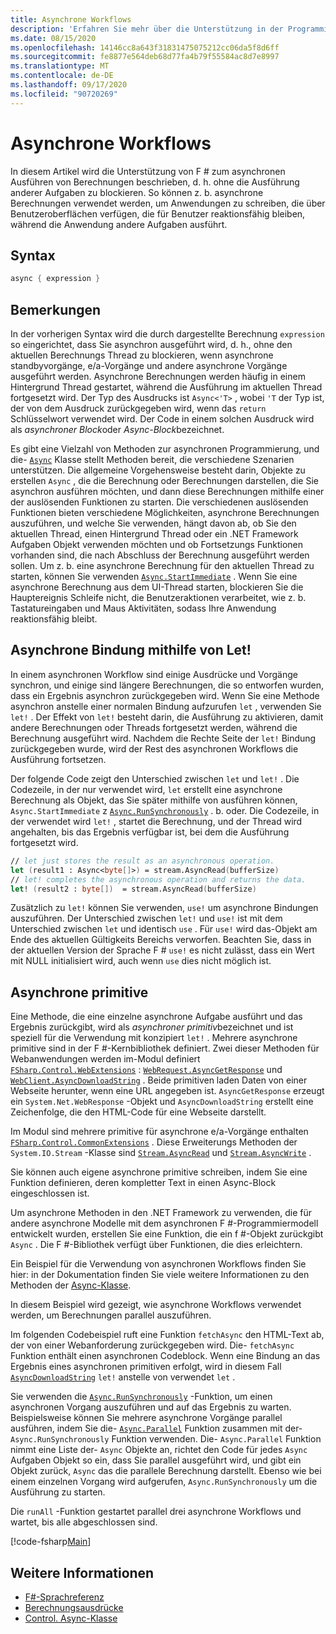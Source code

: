 ```yaml
---
title: Asynchrone Workflows
description: 'Erfahren Sie mehr über die Unterstützung in der Programmiersprache F # zum asynchronen Ausführen von Berechnungen, die ohne Blockierung der Ausführung anderer Aufgaben ausgeführt werden.'
ms.date: 08/15/2020
ms.openlocfilehash: 14146cc8a643f31831475075212cc06da5f8d6ff
ms.sourcegitcommit: fe8877e564deb68d77fa4b79f55584ac8d7e8997
ms.translationtype: MT
ms.contentlocale: de-DE
ms.lasthandoff: 09/17/2020
ms.locfileid: "90720269"
---
```

# <a name="asynchronous-workflows"></a>Asynchrone Workflows

In diesem Artikel wird die Unterstützung von F # zum asynchronen Ausführen von Berechnungen beschrieben, d. h. ohne die Ausführung anderer Aufgaben zu blockieren. So können z. b. asynchrone Berechnungen verwendet werden, um Anwendungen zu schreiben, die über Benutzeroberflächen verfügen, die für Benutzer reaktionsfähig bleiben, während die Anwendung andere Aufgaben ausführt.

## <a name="syntax"></a>Syntax

```fsharp
async { expression }
```

## <a name="remarks"></a>Bemerkungen

In der vorherigen Syntax wird die durch dargestellte Berechnung `expression` so eingerichtet, dass Sie asynchron ausgeführt wird, d. h., ohne den aktuellen Berechnungs Thread zu blockieren, wenn asynchrone standbyvorgänge, e/a-Vorgänge und andere asynchrone Vorgänge ausgeführt werden. Asynchrone Berechnungen werden häufig in einem Hintergrund Thread gestartet, während die Ausführung im aktuellen Thread fortgesetzt wird. Der Typ des Ausdrucks ist `Async<'T>` , wobei `'T` der Typ ist, der von dem Ausdruck zurückgegeben wird, wenn das `return` Schlüsselwort verwendet wird. Der Code in einem solchen Ausdruck wird als *asynchroner Block*oder *Async-Block*bezeichnet.

Es gibt eine Vielzahl von Methoden zur asynchronen Programmierung, und die- [`Async`](https://fsharp.github.io/fsharp-core-docs/reference/fsharp-control-fsharpasync.html) Klasse stellt Methoden bereit, die verschiedene Szenarien unterstützen. Die allgemeine Vorgehensweise besteht darin, Objekte zu erstellen `Async` , die die Berechnung oder Berechnungen darstellen, die Sie asynchron ausführen möchten, und dann diese Berechnungen mithilfe einer der auslösenden Funktionen zu starten. Die verschiedenen auslösenden Funktionen bieten verschiedene Möglichkeiten, asynchrone Berechnungen auszuführen, und welche Sie verwenden, hängt davon ab, ob Sie den aktuellen Thread, einen Hintergrund Thread oder ein .NET Framework Aufgaben Objekt verwenden möchten und ob Fortsetzungs Funktionen vorhanden sind, die nach Abschluss der Berechnung ausgeführt werden sollen. Um z. b. eine asynchrone Berechnung für den aktuellen Thread zu starten, können Sie verwenden [`Async.StartImmediate`](https://fsharp.github.io/fsharp-core-docs/reference/fsharp-control-fsharpasync.html#StartImmediate) . Wenn Sie eine asynchrone Berechnung aus dem UI-Thread starten, blockieren Sie die Hauptereignis Schleife nicht, die Benutzeraktionen verarbeitet, wie z. b. Tastatureingaben und Maus Aktivitäten, sodass Ihre Anwendung reaktionsfähig bleibt.

## <a name="asynchronous-binding-by-using-let"></a>Asynchrone Bindung mithilfe von Let!

In einem asynchronen Workflow sind einige Ausdrücke und Vorgänge synchron, und einige sind längere Berechnungen, die so entworfen wurden, dass ein Ergebnis asynchron zurückgegeben wird. Wenn Sie eine Methode asynchron anstelle einer normalen Bindung aufzurufen `let` , verwenden Sie `let!` . Der Effekt von `let!` besteht darin, die Ausführung zu aktivieren, damit andere Berechnungen oder Threads fortgesetzt werden, während die Berechnung ausgeführt wird. Nachdem die Rechte Seite der `let!` Bindung zurückgegeben wurde, wird der Rest des asynchronen Workflows die Ausführung fortsetzen.

Der folgende Code zeigt den Unterschied zwischen `let` und `let!` . Die Codezeile, in der nur verwendet wird, `let` erstellt eine asynchrone Berechnung als Objekt, das Sie später mithilfe von ausführen können, `Async.StartImmediate` z [`Async.RunSynchronously`](https://fsharp.github.io/fsharp-core-docs/reference/fsharp-control-fsharpasync.html#RunSynchronously) . b. oder. Die Codezeile, in der verwendet wird `let!` , startet die Berechnung, und der Thread wird angehalten, bis das Ergebnis verfügbar ist, bei dem die Ausführung fortgesetzt wird.

```fsharp
// let just stores the result as an asynchronous operation.
let (result1 : Async<byte[]>) = stream.AsyncRead(bufferSize)
// let! completes the asynchronous operation and returns the data.
let! (result2 : byte[])  = stream.AsyncRead(bufferSize)
```

Zusätzlich zu `let!` können Sie verwenden, `use!` um asynchrone Bindungen auszuführen. Der Unterschied zwischen `let!` und `use!` ist mit dem Unterschied zwischen `let` und identisch `use` . Für `use!` wird das-Objekt am Ende des aktuellen Gültigkeits Bereichs verworfen. Beachten Sie, dass in der aktuellen Version der Sprache F # `use!` es nicht zulässt, dass ein Wert mit NULL initialisiert wird, auch wenn `use` dies nicht möglich ist.

## <a name="asynchronous-primitives"></a>Asynchrone primitive

Eine Methode, die eine einzelne asynchrone Aufgabe ausführt und das Ergebnis zurückgibt, wird als *asynchroner primitiv*bezeichnet und ist speziell für die Verwendung mit konzipiert `let!` . Mehrere asynchrone primitive sind in der F #-Kernbibliothek definiert. Zwei dieser Methoden für Webanwendungen werden im-Modul definiert [`FSharp.Control.WebExtensions`](https://fsharp.github.io/fsharp-core-docs/reference/fsharp-control-webextensions.html) : [`WebRequest.AsyncGetResponse`](https://fsharp.github.io/fsharp-core-docs/reference/fsharp-control-webextensions.html#AsyncGetResponse) und [`WebClient.AsyncDownloadString`](https://fsharp.github.io/fsharp-core-docs/reference/fsharp-control-webextensions.html#AsyncDownloadString) . Beide primitiven laden Daten von einer Webseite herunter, wenn eine URL angegeben ist. `AsyncGetResponse` erzeugt ein `System.Net.WebResponse` -Objekt und `AsyncDownloadString` erstellt eine Zeichenfolge, die den HTML-Code für eine Webseite darstellt.

Im Modul sind mehrere primitive für asynchrone e/a-Vorgänge enthalten [`FSharp.Control.CommonExtensions`](https://fsharp.github.io/fsharp-core-docs/reference/fsharp-control-commonextensions.html) . Diese Erweiterungs Methoden der `System.IO.Stream` -Klasse sind [`Stream.AsyncRead`](https://fsharp.github.io/fsharp-core-docs/reference/fsharp-control-commonextensions.html#AsyncRead) und [`Stream.AsyncWrite`](https://fsharp.github.io/fsharp-core-docs/reference/fsharp-control-commonextensions.html#AsyncWrite) .

Sie können auch eigene asynchrone primitive schreiben, indem Sie eine Funktion definieren, deren kompletter Text in einen Async-Block eingeschlossen ist.

Um asynchrone Methoden in den .NET Framework zu verwenden, die für andere asynchrone Modelle mit dem asynchronen F #-Programmiermodell entwickelt wurden, erstellen Sie eine Funktion, die ein f #-Objekt zurückgibt `Async` . Die F #-Bibliothek verfügt über Funktionen, die dies erleichtern.

Ein Beispiel für die Verwendung von asynchronen Workflows finden Sie hier: in der Dokumentation finden Sie viele weitere Informationen zu den Methoden der [Async-Klasse](https://fsharp.github.io/fsharp-core-docs/reference/fsharp-control-fsharpasync.html).

In diesem Beispiel wird gezeigt, wie asynchrone Workflows verwendet werden, um Berechnungen parallel auszuführen.

Im folgenden Codebeispiel ruft eine Funktion `fetchAsync` den HTML-Text ab, der von einer Webanforderung zurückgegeben wird. Die- `fetchAsync` Funktion enthält einen asynchronen Codeblock. Wenn eine Bindung an das Ergebnis eines asynchronen primitiven erfolgt, wird in diesem Fall [`AsyncDownloadString`](https://fsharp.github.io/fsharp-core-docs/reference/fsharp-control-webextensions.html#AsyncDownloadString) `let!` anstelle von verwendet `let` .

Sie verwenden die [`Async.RunSynchronously`](https://fsharp.github.io/fsharp-core-docs/reference/fsharp-control-fsharpasync.html#RunSynchronously) -Funktion, um einen asynchronen Vorgang auszuführen und auf das Ergebnis zu warten. Beispielsweise können Sie mehrere asynchrone Vorgänge parallel ausführen, indem Sie die- [`Async.Parallel`](https://fsharp.github.io/fsharp-core-docs/reference/fsharp-control-fsharpasync.html#Parallel) Funktion zusammen mit der- `Async.RunSynchronously` Funktion verwenden. Die- `Async.Parallel` Funktion nimmt eine Liste der- `Async` Objekte an, richtet den Code für jedes `Async` Aufgaben Objekt so ein, dass Sie parallel ausgeführt wird, und gibt ein Objekt zurück, `Async` das die parallele Berechnung darstellt. Ebenso wie bei einem einzelnen Vorgang wird aufgerufen, `Async.RunSynchronously` um die Ausführung zu starten.

Die `runAll` -Funktion gestartet parallel drei asynchrone Workflows und wartet, bis alle abgeschlossen sind.

[!code-fsharp[Main](~/samples/snippets/fsharp/lang-ref-2/snippet8003.fs)]

## <a name="see-also"></a>Weitere Informationen

- [F#-Sprachreferenz](index.md)
- [Berechnungsausdrücke](computation-expressions.md)
- [Control. Async-Klasse](https://fsharp.github.io/fsharp-core-docs/reference/fsharp-control-fsharpasync.html)
